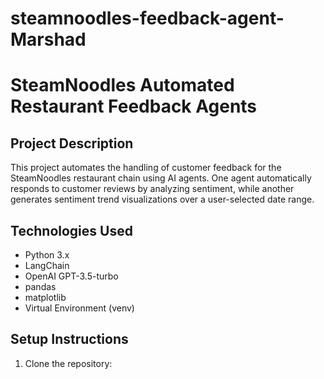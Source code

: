 # steamnoodles-feedback-agent-Marshad
# SteamNoodles Automated Restaurant Feedback Agents

## Project Description
This project automates the handling of customer feedback for the SteamNoodles restaurant chain using AI agents. One agent automatically responds to customer reviews by analyzing sentiment, while another generates sentiment trend visualizations over a user-selected date range.

## Technologies Used
- Python 3.x
- LangChain
- OpenAI GPT-3.5-turbo
- pandas
- matplotlib
- Virtual Environment (venv)

## Setup Instructions

1. Clone the repository:
